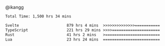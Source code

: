 @ikangg
<!--START_SECTION:waka-->

```txt
Total Time: 1,500 hrs 34 mins

Svelte                     879 hrs 4 mins  >>>>>>>>>>>>>>===========   57.78 %
TypeScript                 221 hrs 29 mins >>>>=====================   14.56 %
Rust                       41 hrs 2 mins   >========================   02.70 %
Lua                        23 hrs 24 mins  =========================   01.54 %
```

<!--END_SECTION:waka-->
